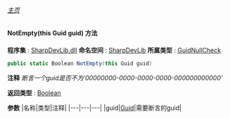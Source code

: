 ###### [主页](./Index.md "主页")
#### NotEmpty(this Guid guid) 方法
**程序集** : [SharpDevLib.dll](./SharpDevLib.assembly.md "SharpDevLib.dll")
**命名空间** : [SharpDevLib](./SharpDevLib.namespace.md "SharpDevLib")
**所属类型** : [GuidNullCheck](./SharpDevLib.GuidNullCheck.md "GuidNullCheck")
``` csharp
public static Boolean NotEmpty(this Guid guid)
```
**注释**
*断言一个guid是否不为'00000000-0000-0000-0000-000000000000'*

**返回类型** : [Boolean](https://learn.microsoft.com/en-us/dotnet/api/system.boolean "Boolean")

**参数**
|名称|类型|注释|
|---|---|---|
|guid|[Guid](https://learn.microsoft.com/en-us/dotnet/api/system.guid "Guid")|需要断言的guid|

